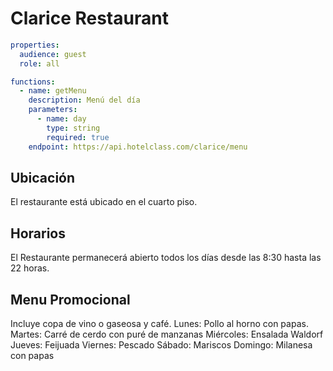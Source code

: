 # Clarice Restaurant
```yaml
properties:
  audience: guest
  role: all

functions:
  - name: getMenu
    description: Menú del día
    parameters:
      - name: day
        type: string
        required: true
    endpoint: https://api.hotelclass.com/clarice/menu
```
## Ubicación
El restaurante está ubicado en el cuarto piso.

## Horarios
El Restaurante permanecerá abierto todos los días desde las 8:30 hasta las 22 horas.  

## Menu Promocional
Incluye copa de vino o gaseosa y café.
Lunes: Pollo al horno con papas.
Martes: Carré de cerdo con puré de manzanas
Miércoles: Ensalada Waldorf
Jueves: Feijuada
Viernes: Pescado
Sábado: Mariscos
Domingo: Milanesa con papas

